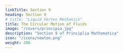 ```yaml
---
linkTitle: Section 9
heading: Section 9
# title: "Liquid Vortex Mechanics"
title: The Circular Motion of Fluids
image: "/covers/principia.jpg"
description: "Section 9 of Principlia Mathematica"
icon: "/icons/newton.png"
weight: 200
---
```

